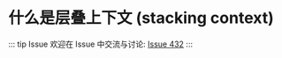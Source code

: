 # 什么是层叠上下文 (stacking context)



::: tip Issue 
 欢迎在 Issue 中交流与讨论: [Issue 432](https://github.com/shfshanyue/Daily-Question/issues/432) 
:::




